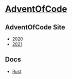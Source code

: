 # [AdventOfCode](https://adventofcode.com)

## AdventOfCode Site
- [2020](https://adventofcode.com/2020)
- [2021](https://adventofcode.com/2021)

## Docs
- [Rust](https://doc.rust-lang.org/stable/book/)
